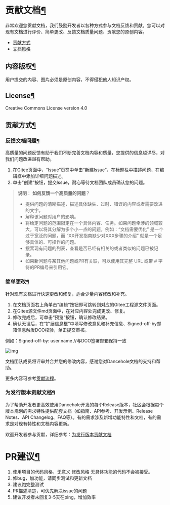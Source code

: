 # 贡献文档[¶](https://docs.dancehole.cn/Common/开发-通用知识/Markdown/模板/md贡献文档/#_1)

非常欢迎您贡献文档，我们鼓励开发者以各种方式参与文档反馈和贡献。您可以对现有文档进行评价、简单更改、反馈文档质量问题、贡献您的原创内容。

- [贡献方式](https://docs.dancehole.cn/Common/开发-通用知识/Markdown/模板/md贡献文档/)
- [文档风格](https://docs.dancehole.cn/Common/开发-通用知识/Markdown/模板/md贡献文档/)

## 内容版权[¶](https://docs.dancehole.cn/Common/开发-通用知识/Markdown/模板/md贡献文档/#_2)

用户提交的内容、图片必须是原创内容，不得侵犯他人知识产权。

## License[¶](https://docs.dancehole.cn/Common/开发-通用知识/Markdown/模板/md贡献文档/#license)

Creative Commons License version 4.0

## 贡献方式[¶](https://docs.dancehole.cn/Common/开发-通用知识/Markdown/模板/md贡献文档/#_3)

### 反馈文档问题[¶](https://docs.dancehole.cn/Common/开发-通用知识/Markdown/模板/md贡献文档/#_4)

高质量的问题反馈有助于我们不断完善文档内容和质量，您提供的信息越详尽，对我们问题改进越有帮助。

1. 在Gitee页面中，“Issue”页签中单击“新建Issue”，在标题栏中描述问题，在编辑框中添加详细问题描述。
2. 单击“创建”按钮，提交Issue，耐心等待文档团队成员确认您的问题。

> **说明**： **如何反馈一个高质量的问题**？
>
> - 提供问题的清晰描述，描述具体缺失、过时、错误的内容或者需要改进的文字。
> - 解释该问题对用户的影响。
> - 将给定问题的范围限定在一个具体内容、任务。如果问题牵涉的领域较大，可以将其分解为多个小一点的问题。例如：“文档需要优化” 是一个过于宽泛的问题，而 “XX开发指南缺少对XXX步骤的介绍” 就是一个足够具体的、可操作的问题。
> - 搜索现有问题的列表，查看是否已经有相关的或者类似的问题已被记录。
> - 如果新问题与某其他问题或PR有关联，可以使用其完整 URL 或带 # 字符的PR编号来引用它。

### 简单更改[¶](https://docs.dancehole.cn/Common/开发-通用知识/Markdown/模板/md贡献文档/#_5)

针对现有文档进行快速更改和修复，适合少量内容修改和补充。

1. 在文档页面右上角单击“编辑“按钮即可跳转到对应的Gitee工程源文件页面。
2. 在Gitee源文件md页面中，在对应内容处完成更改、修复。
3. 修改完成后，可单击“预览“按钮，确认修改结果。
4. 确认无误后，在“扩展信息框”中填写修改意见和补充信息、Signed-off-by邮箱信息触发DCO校验，单击提交审核。

例如：Signed-off-by: user.name //与DCO签署邮箱保持一致

![img](https://cdn.jsdelivr.net/gh/dancehole/image@main/codelabs/Signed-off-by-example-17049578082221.png)

文档团队成员将评审并合并您的修改内容，感谢您对Dancehole文档的支持和帮助。

更多内容可参考[贡献流程](https://gitee.com/openharmony/docs/blob/master/zh-cn/contribute/贡献流程.md)。

### 为发行版本贡献文档[¶](https://docs.dancehole.cn/Common/开发-通用知识/Markdown/模板/md贡献文档/#_6)

为了帮助开发者更高效使用Dancehole开发的每个Release版本，社区会根据每个版本规划的需求特性提供配套文档（如指南、API参考、开发示例、Release Notes、API Changelog、FAQ等）。有的需求涉及新增功能特性和文档，有的需求是对现有特性和文档内容更新。

欢迎开发者参与贡献，详细参考：[为发行版本贡献文档](https://gitee.com/openharmony/docs/blob/master/zh-cn/contribute/docs-release-process.md)

# PR建议[¶](https://docs.dancehole.cn/Common/开发-通用知识/Markdown/模板/md贡献文档/#pr)

1. 使用项目的代码风格，无意义 修改风格 无具体功能的代码不会被接受。
2. 修bug，加功能，请同步测试和更新文档
3. 建议跑完整测试
4. PR描述清楚，可优先解决issue的问题
5. 建议开发者未回复3-5天在ping，增加效率